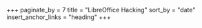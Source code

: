 +++
paginate_by = 7
title = "LibreOffice Hacking"
sort_by = "date"
insert_anchor_links = "heading"
+++

